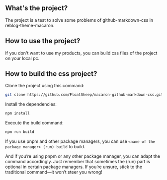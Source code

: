 ## What's the project?

The project is a test to solve some problems of github-markdown-css in reblog-theme-macaron.

## How to use the project?

If you don't want to use my products, you can build css files of the project on your local pc.

## How to build the css project?

Clone the project using this command:

```bash
git clone https://github.com/FloatSheep/macaron-github-markdown-css.git
```

Install the dependencies:

```bash
npm install
```

Execute the build command:

```bash
npm run build
```

If you use pnpm and other package managers, you can use `<name of the package manager> (run) build` to build.

And if you’re using pnpm or any other package manager, you can adapt the command accordingly. Just remember that sometimes the (run) part is optional in certain package managers. If you’re unsure, stick to the traditional command—it won’t steer you wrong!